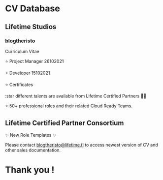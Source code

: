 # CV Database

## Lifetime Studios

### blogtheristo

Curriculum Vitae

⭐ Project Manager 26102021

⭐ Developer 15102021

⭐ Certificates


:star different talents are available from Lifetime Certified Partners 👱‍♀️

⭐ 50+ professional roles and their related Cloud Ready Teams.

## Lifetime Certified Partner Consortium

✨ New Role Templates ✨

Please contact blogtheristo@lifetime.fi to access newest version
of CV and other sales documentation.

 # Thank you !
